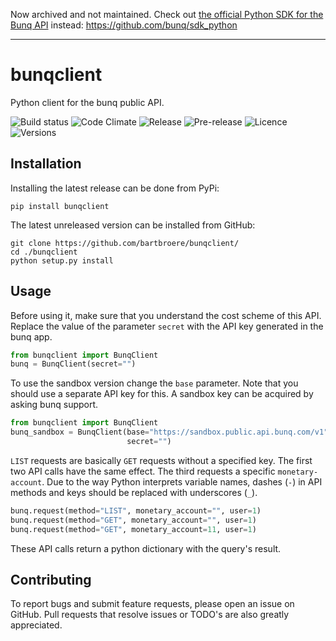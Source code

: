 Now archived and not maintained.
Check out [the official Python SDK for the Bunq API](https://github.com/bunq/sdk_python) instead:
https://github.com/bunq/sdk_python

<hr></hr>


# bunqclient
Python client for the bunq public API.

![Build status](https://img.shields.io/travis/bartbroere/bunqclient.svg)
![Code Climate](https://codeclimate.com/github/bartbroere/bunqclient.svg)
![Release](https://img.shields.io/pypi/v/bunqclient.svg)
![Pre-release](https://img.shields.io/github/release/bartbroere/bunqclient/all.svg)
![Licence](https://img.shields.io/pypi/l/bunqclient.svg)
![Versions](https://img.shields.io/pypi/pyversions/bunqclient.svg)

## Installation
Installing the latest release can be done from PyPi:
```
pip install bunqclient
```

The latest unreleased version can be installed from GitHub:
```
git clone https://github.com/bartbroere/bunqclient/
cd ./bunqclient
python setup.py install
```

## Usage
Before using it, make sure that you understand the cost scheme of this API. 
Replace the value of the parameter ``secret`` with the API key generated in
the bunq app.

```python
from bunqclient import BunqClient
bunq = BunqClient(secret="")
```

To use the sandbox version change the ``base`` parameter. Note that you should
use a separate API key for this. A sandbox key can be acquired by asking bunq
support.

```python
from bunqclient import BunqClient
bunq_sandbox = BunqClient(base="https://sandbox.public.api.bunq.com/v1", 
                          secret="")
```

``LIST`` requests are basically ``GET`` requests without a specified key. The 
first two API calls have the same effect. The third requests a specific 
``monetary-account``. Due to the way Python interprets variable names, dashes
(``-``) in API methods and keys should be replaced with underscores (``_``).

```python
bunq.request(method="LIST", monetary_account="", user=1)
bunq.request(method="GET", monetary_account="", user=1)
bunq.request(method="GET", monetary_account=11, user=1)
```

These API calls return a python dictionary with the query's result.

## Contributing
To report bugs and submit feature requests, please open an issue on GitHub.
Pull requests that resolve issues or TODO's are also greatly appreciated.
